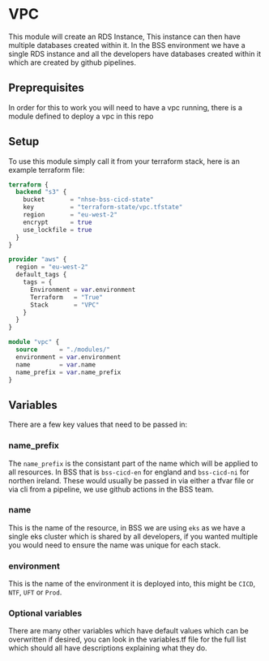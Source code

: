 # VPC

This module will create an RDS Instance, This instance can then have multiple databases created within it. In the BSS environment we have a single RDS instance and all the developers have databases created within it which are created by github pipelines.

## Preprequisites

In order for this to work you will need to have a vpc running, there is a module defined to deploy a vpc in this repo

## Setup

To use this module simply call it from your terraform stack, here is an example terraform file:

```terraform
terraform {
  backend "s3" {
    bucket       = "nhse-bss-cicd-state"
    key          = "terraform-state/vpc.tfstate"
    region       = "eu-west-2"
    encrypt      = true
    use_lockfile = true
  }
}

provider "aws" {
  region = "eu-west-2"
  default_tags {
    tags = {
      Environment = var.environment
      Terraform   = "True"
      Stack       = "VPC"
    }
  }
}

module "vpc" {
  source      = "./modules/"
  environment = var.environment
  name        = var.name
  name_prefix = var.name_prefix
}
```

## Variables

There are a few key values that need to be passed in:

### name_prefix

The `name_prefix` is the consistant part of the name which will be applied to all resources. In BSS that is `bss-cicd-en` for england and `bss-cicd-ni` for northen ireland. These would usually be passed in via either a tfvar file or via cli from a pipeline, we use github actions in the BSS team.

### name

This is the name of the resource, in BSS we are using `eks` as we have a single eks cluster which is shared by all developers, if you wanted multiple you would need to ensure the name was unique for each stack.

### environment

This is the name of the environment it is deployed into, this might be `CICD`, `NTF`, `UFT` or `Prod`.

### Optional variables

There are many other variables which have default values which can be overwritten if desired, you can look in the variables.tf file for the full list which should all have descriptions explaining what they do.


